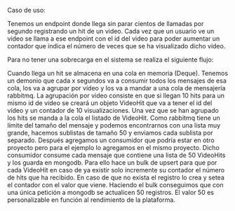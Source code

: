 Caso de uso:

Tenemos un endpoint donde llega sin parar cientos de llamadas por segundo registrando un hit de un video. Cada vez que un usuario ve un vídeo se llama a ese endpoint con el id del video para poder aumentar un contador que indica el número de veces que se ha visualizado dicho vídeo.

Para no tener una sobrecarga en el sistema se realiza el siguiente flujo:

Cuando llega un hit se almacena en una cola en memoria (Deque). Tenemos un demonio que cada x segundos va a consumir todos los mensajes de esa cola, los va a agrupar por vídeo y los va a mandar a una cola de mensajería rabbitmq. La agrupación por video consiste en que si llegan 10 hits para un mismo id de video se creará un objeto VideoHit que va a tener el id del vídeo y un contador de 10 visualizaciones. Una vez que se han agrupado los hits se manda a la cola el listado de VideoHit. Como rabbitmq tiene un límite del tamaño del mensaje y podemos encontrarnos con una lista muy grande, hacemos sublistas de tamaño 50 y enviamos cada sublista por separado. Después agregamos un consumidor que podría estar en otro proyecto pero para el ejemplo lo agregamos en el mismo proyecto. Dicho consumidor consume cada mensaje que contiene una lista de 50 VideoHits y los guarda en mongodb. Para ello hace un bulk de upsert para que por cada VideoHit en caso de ya existir solo incremente su contador el número de hits que ha recibido. En caso de que no exista el registro lo crea y setea el contador con el valor que viene. Haciendo el bulk conseguimos que con una única petición a mongodb se actualicen 50 registros. El valor 50 es personalizable en función al rendimiento de la plataforma.
